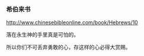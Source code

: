### 希伯来书
http://www.chinesebibleonline.com/book/Hebrews/10

落在永生神的手里真是可怕的。 

所以你们不可丢弃勇敢的心，存这样的心必得大赏赐。
